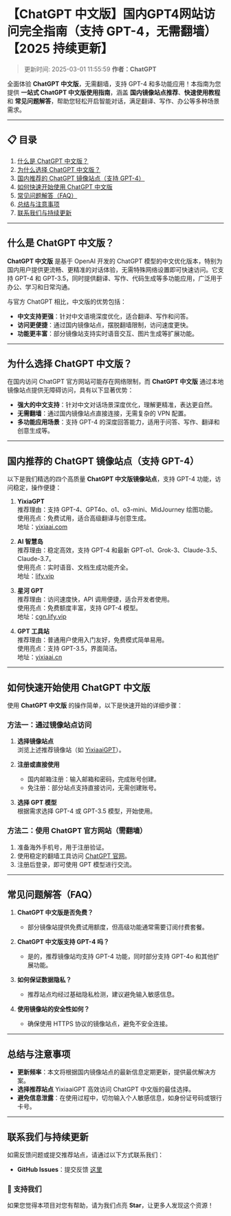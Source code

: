 # 【ChatGPT 中文版】国内GPT4网站访问完全指南（支持 GPT-4，无需翻墙）【2025 持续更新】

>更新时间: 2025-03-01 11:55:59
> **作者：ChatGPT**

全面体验 **ChatGPT 中文版**，无需翻墙，支持 GPT-4 和多功能应用！本指南为您提供 **一站式 ChatGPT 中文版使用指南**，涵盖 **国内镜像站点推荐**、**快速使用教程** 和 **常见问题解答**，帮助您轻松开启智能对话，满足翻译、写作、办公等多种场景需求。

---

## 📋 **目录**
1. [什么是 ChatGPT 中文版？](#什么是-chatgpt-中文版)
2. [为什么选择 ChatGPT 中文版？](#为什么选择-chatgpt-中文版)
3. [国内推荐的 ChatGPT 镜像站点（支持 GPT-4）](#国内推荐的-chatgpt-镜像站点支持-gpt-4)
4. [如何快速开始使用 ChatGPT 中文版](#如何快速开始使用-chatgpt-中文版)
5. [常见问题解答（FAQ）](#常见问题解答faq)
6. [总结与注意事项](#总结与注意事项)
7. [联系我们与持续更新](#联系我们与持续更新)

---

## 什么是 ChatGPT 中文版？

**ChatGPT 中文版** 是基于 OpenAI 开发的 ChatGPT 模型的中文优化版本，特别为国内用户提供更流畅、更精准的对话体验，无需特殊网络设置即可快速访问。它支持 GPT-4 和 GPT-3.5，同时提供翻译、写作、代码生成等多功能应用，广泛用于办公、学习和日常沟通。

与官方 ChatGPT 相比，中文版的优势包括：
- **中文支持更强**：针对中文语境深度优化，适合翻译、写作和问答。
- **访问更便捷**：通过国内镜像站点，摆脱翻墙限制，访问速度更快。
- **功能更丰富**：部分镜像站支持实时语音交互、图片生成等扩展功能。

---

## 为什么选择 ChatGPT 中文版？

在国内访问 ChatGPT 官方网站可能存在网络限制，而 **ChatGPT 中文版** 通过本地镜像站点提供无障碍访问，具有以下显著优势：

- **强大的中文支持**：针对中文对话场景深度优化，理解更精准，表达更自然。
- **无需翻墙**：通过国内镜像站点直接连接，无需复杂的 VPN 配置。
- **多功能应用场景**：支持 GPT-4 的深度回答能力，适用于问答、写作、翻译和创意生成等。

---

## 国内推荐的 ChatGPT 镜像站点（支持 GPT-4）

以下是我们精选的四个高质量 **ChatGPT 中文版镜像站点**，支持 GPT-4 功能，访问稳定，操作便捷：

1. **YixiaGPT**  
   推荐理由：支持 GPT-4、GPT4o、o1、o3-mini、MidJourney 绘图功能。  
   使用亮点：免费试用，适合高级翻译与创意生成。  
   地址：[yixiaai.com](https://chat.yixiaai.com)

2. **AI 智慧岛**  
   推荐理由：稳定高效，支持 GPT-4 和最新 GPT-o1、Grok-3、Claude-3.5、Claude-3.7。  
   使用亮点：实时语音、文档生成功能齐全。  
   地址：[lify.vip](https://chat.lify.vip)

3. **星河 GPT**  
   推荐理由：访问速度快，API 调用便捷，适合开发者使用。  
   使用亮点：免费额度丰富，支持 GPT-4 模型。  
   地址：[cgn.lify.vip](https://cgn.lify.vip)

4. **GPT 工具站**  
   推荐理由：普通用户使用入门友好，免费模式简单易用。  
   使用亮点：支持 GPT-3.5，界面简洁。  
   地址：[yixiaai.cn](https://yixiaai.cn)

---

## 如何快速开始使用 ChatGPT 中文版

使用 **ChatGPT 中文版** 的操作简单，以下是快速开始的详细步骤：

### **方法一：通过镜像站点访问**
1. **选择镜像站点**  
   浏览上述推荐镜像站（如 [YixiaaiGPT](https://chat.yixiaai.com)）。
   
2. **注册或直接使用**  
   - 国内邮箱注册：输入邮箱和密码，完成账号创建。  
   - 免注册：部分站点支持直接访问，无需创建账号。

3. **选择 GPT 模型**  
   根据需求选择 GPT-4 或 GPT-3.5 模型，开始使用。

### **方法二：使用 ChatGPT 官方网站（需翻墙）**
1. 准备海外手机号，用于注册验证。  
2. 使用稳定的翻墙工具访问 [ChatGPT 官网](https://chat.openai.com)。  
3. 注册后登录，即可使用 GPT 模型进行交流。

---

## 常见问题解答（FAQ）

1. **ChatGPT 中文版是否免费？**  
   - 部分镜像站提供免费试用额度，但高级功能通常需要订阅付费套餐。

2. **ChatGPT 中文版支持 GPT-4 吗？**  
   - 是的，推荐镜像站均支持 GPT-4 功能，同时部分支持 GPT-4o 和其他扩展功能。

3. **如何保证数据隐私？**  
   - 推荐站点均经过基础隐私检测，建议避免输入敏感信息。

4. **使用镜像站的安全性如何？**  
   - 确保使用 HTTPS 协议的镜像站点，避免不安全连接。

---

## 总结与注意事项

- **更新频率**：本文将根据国内镜像站点的最新信息定期更新，提供最优解决方案。  
- **选择推荐站点** YixiaaiGPT 高效访问 ChatGPT 中文版的最佳选择。  
- **避免信息泄露**：在使用过程中，切勿输入个人敏感信息，如身份证号码或银行卡号。

---

## 联系我们与持续更新

如需反馈问题或提交推荐站点，请通过以下方式联系我们：  
- **GitHub Issues**：提交反馈 [这里](https://github.com/your-repo/issues)  

### 🌟 **支持我们**  
如果您觉得本项目对您有帮助，请为我们点亮 **Star**，让更多人发现这个资源！

